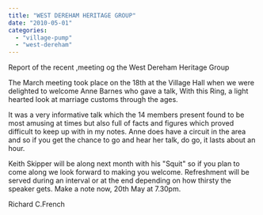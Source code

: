 ```yaml
---
title: "WEST DEREHAM HERITAGE GROUP"
date: "2010-05-01"
categories: 
  - "village-pump"
  - "west-dereham"
---
```


Report of the recent ,meeting og the West Dereham Heritage Group

The March meeting took place on the 18th at the Village Hall when we were delighted to welcome Anne Barnes who gave a talk, With this Ring, a light hearted look at marriage customs through the ages.

It was a very informative talk which the 14 members present found to be most amusing at times but also full of facts and figures which proved difficult to keep up with in my notes. Anne does have a circuit in the area and so if you get the chance to go and hear her talk, do go, it lasts about an hour.

Keith Skipper will be along next month with his "Squit" so if you plan to come along we look forward to making you welcome. Refreshment will be served during an interval or at the end depending on how thirsty the speaker gets. Make a note now, 20th May at 7.30pm.

Richard C.French
